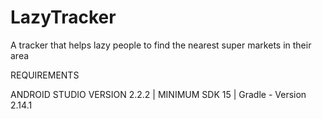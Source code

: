 # LazyTracker
A tracker that helps lazy people to find the nearest super markets in their area

REQUIREMENTS

ANDROID STUDIO VERSION 2.2.2 |
MINIMUM SDK 15 |
Gradle - Version 2.14.1